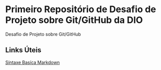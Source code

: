 # Primeiro Repositório de Desafio de Projeto sobre Git/GitHub da DIO
Desafio de Projeto sobre Git/GitHub

## Links Úteis 
[Síntaxe Basíca Markdown](https://www.markdownguide.org/basic-syntax/)
